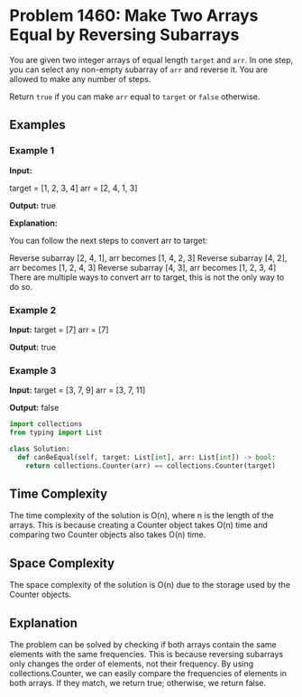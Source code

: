 # Problem 1460: Make Two Arrays Equal by Reversing Subarrays

You are given two integer arrays of equal length `target` and `arr`. In one step, you can select any non-empty subarray of `arr` and reverse it. You are allowed to make any number of steps.

Return `true` if you can make `arr` equal to `target` or `false` otherwise.

## Examples

### Example 1

**Input:**

target = [1, 2, 3, 4]
arr = [2, 4, 1, 3]

**Output:**
true

**Explanation:**

You can follow the next steps to convert arr to target:

Reverse subarray [2, 4, 1], arr becomes [1, 4, 2, 3]
Reverse subarray [4, 2], arr becomes [1, 2, 4, 3]
Reverse subarray [4, 3], arr becomes [1, 2, 3, 4]
There are multiple ways to convert arr to target, this is not the only way to do so.

### Example 2

**Input:**
target = [7]
arr = [7]

**Output:**
true

### Example 3

**Input:**
target = [3, 7, 9]
arr = [3, 7, 11]

**Output:**
false

```python
import collections
from typing import List

class Solution:
  def canBeEqual(self, target: List[int], arr: List[int]) -> bool:
    return collections.Counter(arr) == collections.Counter(target)
```

<h2>Time Complexity</h2>

The time complexity of the solution is O(n), where n is the length of the arrays. This is because creating a Counter object takes O(n) time and comparing two Counter objects also takes O(n) time.

<h2>Space Complexity</h2>

The space complexity of the solution is O(n) due to the storage used by the Counter objects.

<h2>Explanation</h2>

The problem can be solved by checking if both arrays contain the same elements with the same frequencies. This is because reversing subarrays only changes the order of elements, not their frequency. By using collections.Counter, we can easily compare the frequencies of elements in both arrays. If they match, we return true; otherwise, we return false.
